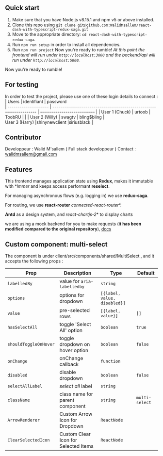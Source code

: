 ## Quick start

1.  Make sure that you have Node.js v8.15.1 and npm v5 or above installed.
2.  Clone this repo using `git clone git@github.com:WalidMsallem/react-dash-with-typescript-redux-saga.git`
3.  Move to the appropriate directory: `cd react-dash-with-typescript-redux-saga`.<br />
4.  Run `npm run setup` in order to install all dependencies. 
6.  Run `npm run project` Now you're ready to rumble!
 _At this point the frontend will run under `http://localhost:3000` and the backend/api will run under `http://localhost:5000`._

Now you're ready to rumble!

## For testing
In order to test the project, please use one of these login details to connect : 
| Users                  | identifiant                                                           | password                       
| --------------------- | --------------------------------------------------------------------- | ---------------------------- | 
| User 1 (Chuck)        | urtoob                                        | ToobRU                |                |
| User 2 (Willy)             | swagtv                                                 | bling$bling |    
User 3 (Harry)  |shinynewclient |siriusblack  |

## Contributor
Developpeur : Walid M'sallem ( Full stack developpeur ) 
Contact : walidmsallem@gmail.com 

## Features

This frontend manages application state using **Redux**, makes it
immutable with  **Immer* and keeps access performant  **reselect**.

For managing asynchronous flows (e.g. logging in) we use **redux-saga**.

For routing, we use **react-router** *connected-react-router**.

**Antd**  as a design system, and *react-chartjs-2**  to display charts 

we are using a mock backend for you to make requests (**it has been modified compared to the original repository**), [docs](mock-backend/README.md)

## Custom component: multi-select

The component is under client/src/components/shared/MultiSelect , and it accepts the following props :

| Prop                  | Description                                                           | Type                         | Default        |
| --------------------- | --------------------------------------------------------------------- | ---------------------------- | -------------- |
| `labelledBy`          | value for `aria-labelledby`                                           | `string`                     |                |
| `options`             | options for dropdown                                                  | `[{label, value, disabled}]` |                |
| `value`               | pre-selected rows                                                     | `[{label, value}]`           | `[]`           |
| `hasSelectAll`        | toggle 'Select All' option                                            | `boolean`                    | `true`        
| `shouldToggleOnHover` | toggle dropdown on hover option                                       | `boolean`                    | `false`        |
 `onChange`            | onChange callback                                                     | `function`                   |                |
| `disabled`            | disable dropdown                                                      | `boolean`                    | `false`        |
| `selectAllLabel`      | _select all_ label                                                    | `string`                     |                |
 `className`           | class name for parent component                                       | `string`                     | `multi-select` |
 `ArrowRenderer`       | Custom Arrow Icon for Dropdown                                        | `ReactNode`                  |                |
 `ClearSelectedIcon`   | Custom Clear Icon for Selected Items                                  | `ReactNode`                  |                |


